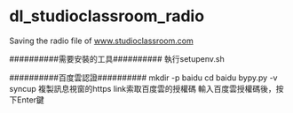 # dl_studioclassroom_radio
Saving the radio file of www.studioclassroom.com

##########需要安裝的工具##########
執行setupenv.sh

##########百度雲認證##########
mkdir -p baidu
cd baidu
bypy.py -v syncup
複製訊息視窗的https link索取百度雲的授權碼
輸入百度雲授權碼後，按下Enter鍵
